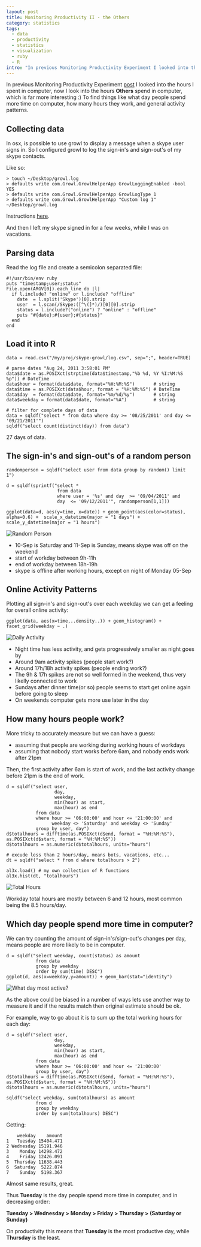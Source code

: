 ```yaml
--- 
layout: post
title: Monitoring Productivity II - the Others
category: statistics
tags:
  - data
  - productivity
  - statistics
  - visualization
  - ruby
  - R
intro: "In previous Monitoring Productivity Experiment I looked into the hours I spent in computer, now I look into the hours others spend in computer, which is far more interesting"
---
```


In previous Monitoring Productivity Experiment [post](http://al3xandr3.github.com/2010/10/20/monitoring-productivity-experiment.html) I looked into the hours I spent in computer, now I look into the hours **Others** spend in computer, which is far more interesting :) To find things like what day people spend more time on computer, how many hours they work, and general activity patterns.

## Collecting data

In osx, is possible to use growl to display a message when a skype user signs in. So I configured growl to log the sign-in's and sign-out's of my skype contacts.

Like so:

    > touch ~/Desktop/growl.log
    > defaults write com.Growl.GrowlHelperApp GrowlLoggingEnabled -bool YES
    > defaults write com.Growl.GrowlHelperApp GrowlLogType 1
    > defaults write com.Growl.GrowlHelperApp "Custom log 1" ~/Desktop/growl.log

Instructions [here](http://gthing.net/enable-growl-log-and-show-it-in-geektool).

And then I left my skype signed in for a few weeks, while I was on vacations.

## Parsing data

Read the log file and create a semicolon separated file:

    #!/usr/bin/env ruby
    puts "timestamp;user;status"
    File.open(ARGV[0]).each_line do |l|
      if l.include? "online" or l.include? "offline"
        date  = l.split('Skype')[0].strip
        user  = l.scan(/Skype:([^\(]*)/)[0][0].strip
        status = l.include?("online") ? "online" : "offline"
        puts "#{date};#{user};#{status}"
      end
    end

## Load it into R

    data = read.csv("/my/proj/skype-growl/log.csv", sep=";", header=TRUE)

    # parse dates "Aug 24, 2011 3:58:01 PM"
    data$date = as.POSIXct(strptime(data$timestamp,"%b %d, %Y %I:%M:%S %p")) # DateTime
    data$hour = format(data$date, format="%H:%M:%S")       # string
    data$time = as.POSIXct(data$hour, format = "%H:%M:%S") # DateTime
    data$day  = format(data$date, format="%m/%d/%y")       # string
    data$weekday = format(data$date, format="%A")          # string

    # filter for complete days of data
    data = sqldf("select * from data where day >= '08/25/2011' and day <= '09/21/2011'")
    sqldf("select count(distinct(day)) from data") 

27 days of data.
    
## The sign-in's and sign-out's of a random person

    randomperson = sqldf("select user from data group by random() limit 1")

    d = sqldf(sprintf("select * 
                       from data 
                       where user = '%s' and day  >= '09/04/2011' and 
                       day  <= '09/12/2011'", randomperson[1,1]))

    ggplot(data=d, aes(y=time, x=date)) + geom_point(aes(color=status), alpha=0.6) +  scale_x_datetime(major = "1 days") + scale_y_datetime(major = "1 hours")
    
![Random Person](http://al3xandr3.github.com/img/others_random_person.png)        

- 10-Sep is Saturday and 11-Sep is Sunday, means skype was off on the weekend
- start of workday between 9h-11h
- end of workday between 18h-19h
- skype is offline after working hours, except on night of Monday 05-Sep

## Online Activity Patterns

Plotting all sign-in's and sign-out's over each weekday we can get a feeling for overall online activity:

    ggplot(data, aes(x=time,..density..)) + geom_histogram() + facet_grid(weekday ~ .)


![Daily Activity](http://al3xandr3.github.com/img/others_daily_activity.png)
    
 - Night time has less activity, and gets progressively smaller as night goes by
 - Around 9am activity spikes (people start work?)
 - Around 17h/18h activity spikes (people ending work?)
 - The 9h & 17h spikes are not so well formed in the weekend, thus very likelly  connected to work
 - Sundays after dinner time(or so) people seems to start get online again before going to sleep
 - On weekends computer gets more use later in the day


## How many hours people work?

More tricky to accurately measure but we can have a guess:
 - assuming that people are working during working hours of workdays
 - assuming that nobody start works before 6am, and nobody ends work after 21pm

Then, the first activity after 6am is start of work, and the last activity change before 21pm is the end of work.
 
    d = sqldf("select user, 
                      day, 
                      weekday,
                      min(hour) as start, 
                      max(hour) as end
               from data
               where hour >= '06:00:00' and hour <= '21:00:00' and
                     weekday <> 'Saturday' and weekday <> 'Sunday'
               group by user, day")
    d$totalhours = difftime(as.POSIXct(d$end, format = "%H:%M:%S"), as.POSIXct(d$start, format = "%H:%M:%S"))
    d$totalhours = as.numeric(d$totalhours, units="hours")

    # excude less than 2 hours/day, means bots, vacations, etc...
    dt = sqldf("select * from d where totalhours > 2")

    al3x.load() # my own collection of R functions
    al3x.hist(dt, "totalhours")

![Total Hours](http://al3xandr3.github.com/img/others_totalhours.png)

Workday total hours are mostly between 6 and 12 hours, most common being the 8.5 hours/day.



## Which day people spend more time in computer?

We can try counting the amount of sign-in's/sign-out's changes per day, means people are more likely to be in computer.

    d = sqldf("select weekday, count(status) as amount
               from data
               group by weekday
               order by sum(time) DESC")
    ggplot(d, aes(x=weekday,y=amount)) + geom_bar(stat="identity")
    
![What day most active?](http://al3xandr3.github.com/img/others_day_activity.png)

As the above could be biased in a number of ways lets use another way to measure it and if the results match then original estimate should be ok.

For example, way to go about it is to sum up the total working hours for each day:

    d = sqldf("select user, 
                      day, 
                      weekday,
                      min(hour) as start, 
                      max(hour) as end
               from data
               where hour >= '06:00:00' and hour <= '21:00:00'
               group by user, day")
    d$totalhours = difftime(as.POSIXct(d$end, format = "%H:%M:%S"), as.POSIXct(d$start, format = "%H:%M:%S"))
    d$totalhours = as.numeric(d$totalhours, units="hours")

    sqldf("select weekday, sum(totalhours) as amount
               from d
               group by weekday
               order by sum(totalhours) DESC")
               
Getting:                             

        weekday    amount
    1   Tuesday 15404.471
    2 Wednesday 15191.946
    3    Monday 14298.472
    4    Friday 12426.091
    5  Thursday 11638.443
    6  Saturday  5222.874
    7    Sunday  5198.367
    
Almost same results, great.

Thus **Tuesday** is the day people spend more time in computer, and in decreasing order:

**Tuesday > Wednesday > Monday > Friday > Thursday > (Saturday or Sunday)**

On productivity this means that **Tuesday** is the most productive day, while **Thursday** is the least.
